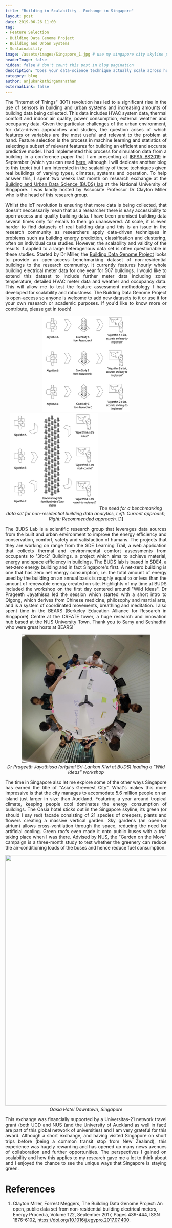 ```yaml
---
title: "Building in Scalability - Exchange in Singapore"
layout: post
date: 2019-06-26 11:00
tag: 
- Feature Selection
- Building Data Genome Project
- Building and Urban Systems
- Sustainability
image: /assets/images/Singapore_1.jpg # use my singapore city skyline picture
headerImage: false
hidden: false # don't count this post in blog pagination
description: "Does your data-science technique actually scale across hundreds of buildings? The need for a open benchmarking dataset for buildings."
category: blog
author: anjukankathirgamanathan
externalLink: false
---
```

<div style="text-align: justify">


<p> The "Internet of Things" (IOT) revolution has led to a significant rise in the use of sensors in building and urban systems and increasing amounts of building 
data being collected. This data includes HVAC system data, thermal comfort and indoor air quality, power consumption, external weather and occupancy data. 
Given the particular challenges of the urban environment, for data-driven approaches and studies, the question arises of which features or variables are 
the most useful and relevant to the problem at hand. Feature selection is the process in machine learning and statistics of selecting a subset of relevant 
features for building an efficient and accurate predictive model. I had implemented this process for simulation data from a building in a conference paper that I am presenting at 
<a href="http://buildingsimulation2019.org/">IBPSA BS2019</a> in September (which you can read <a href="/assets/documents/C2.pdf">here</a>, although I will dedicate another 
blog to this topic) but I am interested in the scalability of these techniques given real buildings of varying types, climates, systems and operation. To help answer this, 
I spent two weeks last month on research exchange at the <a href="http://www.budslab.org/">Building and Urban Data Science (BUDS) lab</a> at the National University of Singapore. 
I was kindly hosted by Associate Professor Dr Clayton Miller who is the head of this research group. </p>

<p> Whilst the IoT revolution is ensuring that more data is being collected, that doesn't neccessarily mean that as a researcher there is easy accessibility 
to open-access and quality building data. I have been promised building data several times only for emails to then go unanswered. At scale, it is even harder 
to find datasets of real building data and this is an issue in the research community as researchers apply data-driven techniques in problems such as building 
energy prediction, classification and clustering, often on individual case studies. However, the scalability and validity of the results if applied to a 
large heterogenous data set is often questionable in these studies. Started by Dr Miller, the <a href="https://github.com/buds-lab/the-building-data-genome-project">
Building Data Genome Project</a> looks to provide an open-access benchmarking dataset of non-residential buildings to the research community. It currently features 
hourly whole building electrical meter data for one year for 507 buildings. I would like to extend this dataset to include further meter data including zonal temperature, 
detailed HVAC meter data and weather and occupancy data. This will allow me to test the feature assessment methodology I have developed for scalability and robustness. 
The Building Data Genome Project is open-access so anyone is welcome to add new datasets to it or use it for your own research or academic purposes. If you'd like to 
know more or contribute, please get in touch! </p>

</div>

<div style="text-align: center">

<img src="/assets/images/Oldway.png" width="275" height="300" />
<img src="/assets/images/Newway.png" width="275" height="300" />
<em>The need for a benchmarking data set for non-residential building data analytics, Left: Current approach, Right: Recommended approach.</em> <a href="https://github.com/buds-lab/the-building-data-genome-project">[1]</a>

</div>

<div style="text-align: justify">

<p> The BUDS Lab is a scientific research group that leverages data sources from the built and urban environment to improve the energy efficiency and 
conservation, comfort, safety and satisfaction of humans. The projects that they are working on range from the SDE Learning Trail, a web application that 
collects thermal and environmental comfort assessments from occupants to '3for2' Buildings. a project which aims to achieve material, energy and space efficiency 
in buildings. The BUDS lab is based in SDE4, a net-zero energy building and in fact Singapore's first.
 A net-zero building is one that has zero net energy consumption, i.e. the total amount of energy used by the building on an annual basis is roughly equal to or less
 than the amount of renewable energy created on site. Highlights of my time at BUDS included the workshop on the first day centered around "Wild Ideas". Dr Prageeth 
 Jayathissa led the session which started with a short intro to Qigong, which derives from Chinese medicine, philosophy and martial arts, and is a system of 
 coordinated movements, breathing and meditation. I also spent time in the BEARS (Berkeley Education Alliance for Research in Singapore) Centre at the CREATE 
 tower, a huge research and innovation hub based at the NUS University Town. Thank you to Samy and Seshadhri who were great hosts at BEARS!</p>

</div>

<div style="text-align: center">

<img src="/assets/images/Singapore_3.jpg" width="400" height="400" />
<br>
<em>Dr Prageeth Jayathissa (original Sri-Lankan Kiwi at BUDS) leading a "Wild Ideas" workshop</em>

</div>

<div style="text-align: justify">

<p> The time in Singapore also let me explore some of the other ways Singapore has earned the title of "Asia's Greenest City". What's makes this more impressive is that 
the city manages to accomodate 5.6 million people on an island just larger in size than Auckland. Featuring a year around tropical climate, 
keeping people cool dominates the energy consumption of buildings. The Oasia hotel sticks out in the Singapore skyline, its green (or should I say red) facade consisting
of 21 species of creepers, plants and flowers creating a massive vertical garden. Sky gardens (an open-air atrium) allows cross-ventilation through the space,
 reducing the need for artificial cooling. Green roofs even made it onto public buses with a trial taking place when I was there. Advised by NUS, the "Garden on the Move" campaign is a 
 three-month study to test whether the greenery can reduce the air-conditioning loads of the buses and hence reduce fuel consumption. </p>

</div>
<div style="text-align: center">
<img src="/assets/images/Singapore_2.jpg" width="1040" height="780" />
<em>Oasia Hotel Downtown, Singapore</em>
</div>

<div style="text-align: justify">

<p> This exchange was financially supported by a Universitas-21 network travel grant (both UCD and NUS (and the University of Auckland as well in fact) are part of 
this global network of universities) and I am very grateful for this award. Although a short exchange, and having visited Singapore on short trips before (being a common 
transit stop from New Zealand), this experience was hugely rewarding and has opened up many news avenues of collaboration and further opportunities. The perspectives I 
gained on scalability and how this applies to my research gave me a lot to think about and I enjoyed the chance to see the unique ways that Singapore is staying green. </p>

</div>

# References

1. Clayton Miller, Forrest Meggers, The Building Data Genome Project: An open, public data set from non-residential building electrical meters, Energy Procedia, Volume 122, 
September 2017, Pages 439-444, ISSN 1876-6102, https://doi.org/10.1016/j.egypro.2017.07.400.